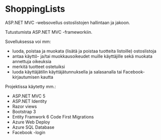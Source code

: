 # ShoppingLists
ASP.NET MVC -websovellus ostoslistojen hallintaan ja jakoon.

Tutustumista ASP.NET MVC -frameworkiin.

Sovelluksessa voi mm:
- luoda, poistaa ja muokata (lisätä ja poistaa tuotteita listoille) ostoslistoja
- antaa käyttö- ja/tai muokkausoikeudet muille käyttäjille sekä muokata annettuja oikeuksia
- merkitä tuotteet ostetuiksi
- luoda käyttäjätilin käyttäjätunnuksella ja salasanalla tai Facebook-kirjautumisen kautta

Projektissa käytetty mm.:
- ASP.NET MVC 5
- ASP.NET Identity
- Razor views
- Bootstrap 3
- Entity Framwork 6 Code First Migrations
- Azure Web Deploy
- Azure SQL Database
- Facebook -login
